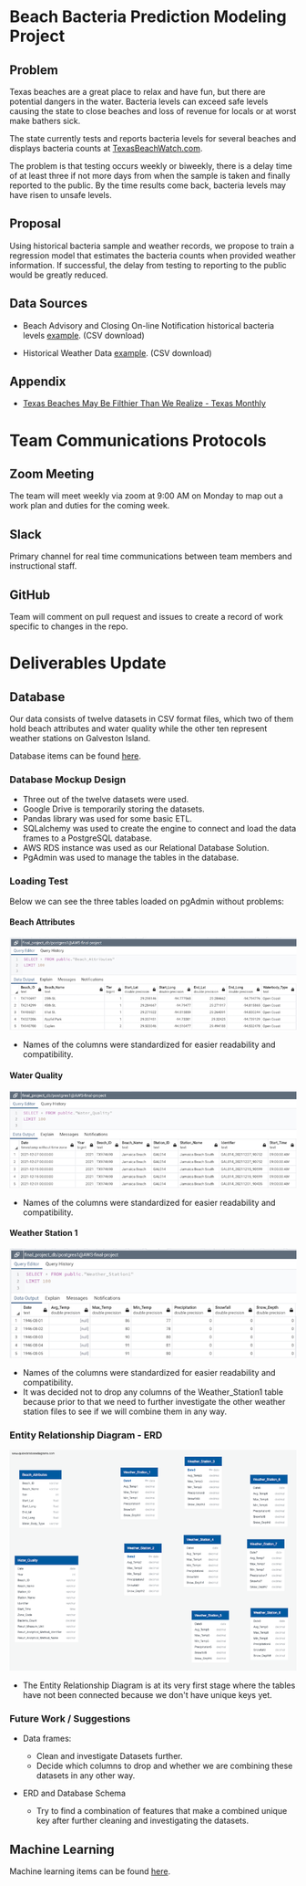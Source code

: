 # Beach Bacteria Prediction Modeling Project

## Problem

Texas beaches are a great place to relax and have fun, but there are potential dangers in the water. Bacteria levels can exceed safe levels causing the state to close beaches and loss of revenue for locals or at worst make bathers sick. 

The state currently tests and reports bacteria levels for several beaches and displays bacteria counts at [TexasBeachWatch.com](https://cgis.glo.texas.gov/Beachwatch/#).

The problem is that testing occurs weekly or biweekly, there is a delay time of at least three if not more days from when the sample is taken and finally reported to the public. By the time results come back, bacteria levels may have risen to unsafe levels.

## Proposal

Using historical bacteria sample and weather records, we propose to train a regression model that estimates the bacteria counts when provided weather information. If successful, the delay from testing to reporting to the public would be greatly reduced.

## Data Sources

- Beach Advisory and Closing On-line Notification historical bacteria levels [example](https://beacon.epa.gov/ords/beacon2/f?p=121:38:16858900653526::::). (CSV download)

- Historical Weather Data [example](https://www.ncei.noaa.gov/access/past-weather/Galveston%2C%20Texas). (CSV download)

## Appendix

- [Texas Beaches May Be Filthier Than We Realize - Texas Monthly](https://www.texasmonthly.com/news-politics/texas-beaches-filthy-feces-testing/)

# Team Communications Protocols

## Zoom Meeting
The team will meet weekly via zoom at 9:00 AM on Monday to map out a work plan and duties for the coming week.

## Slack
Primary channel for real time communications between team members and instructional staff.

## GitHub
Team will comment on pull request and issues to create a record of work specific to changes in the repo.

# Deliverables Update

## Database

Our data consists of twelve datasets in CSV format files, which two of them hold beach attributes and water quality while the other ten represent weather stations on Galveston Island.

Database items can be found [here](Database).

### Database Mockup Design

- Three out of the twelve datasets were used.
- Google Drive is temporarily storing the datasets.
- Pandas library was used for some basic ETL.
- SQLalchemy was used to create the engine to connect and load the data frames to a PostgreSQL database.
- AWS RDS instance was used as our Relational Database Solution.
- PgAdmin was used to manage the tables in the database.

### Loading Test

Below we can see the three tables loaded on pgAdmin without problems:

#### **Beach Attributes**

![Beach_Attributes](Database/Resources/Beach_Attributes.png)

- Names of the columns were standardized for easier readability and compatibility.

#### **Water Quality**


![Water_Quality](Database/Resources/Water_Quality.png)

- Names of the columns were standardized for easier readability and compatibility.

#### **Weather Station 1**

![Weather_Station1](Database/Resources/Weather_Station1.png)

- Names of the columns were standardized for easier readability and compatibility.
- It was decided not to drop any columns of the Weather_Station1 table because prior to that we need to further investigate the other weather station files to see if we will combine them in any way.

### Entity Relationship Diagram - ERD

![QuickDBD-final_project_schema](Database/Resources/QuickDBD-final_project_schema.png)

- The Entity Relationship Diagram is at its very first stage where the tables have not been connected because we don't have unique keys yet.


### Future Work / Suggestions

- Data frames:
	- Clean and investigate Datasets further.
	- Decide which columns to drop and whether we are combining these datasets in any other way.


- ERD and Database Schema
	- Try to find a combination of features that make a combined unique key after further cleaning and investigating the datasets.

## Machine Learning

Machine learning items can be found [here](machine_learning).